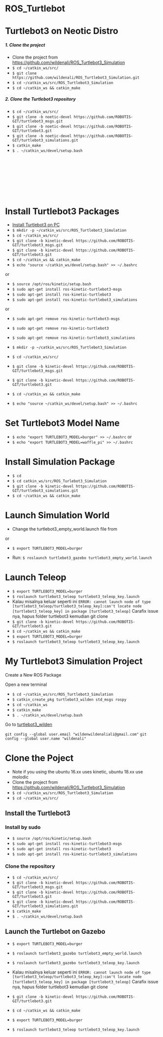 # ROS_Turtlebot

# Turtlebot3 on Neotic Distro
##### 1. Clone the project
- Clone the project from https://github.com/wildenali/ROS_Turtlebot3_Simulation
- `$ cd ~/catkin_ws/src/`
- `$ git clone https://github.com/wildenali/ROS_Turtlebot3_Simulation.git`
- `$ cd ~/catkin_ws/src/ROS_Turtlebot3_Simulation`
- `$ cd ~/catkin_ws && catkin_make`

##### 2. Clone the Turtlebot3 repository
- `$ cd ~/catkin_ws/src/`
- `$ git clone -b noetic-devel https://github.com/ROBOTIS-GIT/turtlebot3_msgs.git`
- `$ git clone -b noetic-devel https://github.com/ROBOTIS-GIT/turtlebot3.git`
- `$ git clone -b noetic-devel https://github.com/ROBOTIS-GIT/turtlebot3_simulations.git`
- `$ catkin_make`
- `$ . ~/catkin_ws/devel/setup.bash`


<br>
<br>
<br>
<br>
<br>
<br>
<br>

# Install Turtlebot3 Packages

- [Install Turtlebot3 on PC](https://emanual.robotis.com/docs/en/platform/turtlebot3/quick-start/)
- `$ mkdir -p ~/catkin_ws/src/ROS_Turtlebot3_Simulation`
- `$ cd ~/catkin_ws/src/`
- `$ git clone -b kinetic-devel https://github.com/ROBOTIS-GIT/turtlebot3_msgs.git`
- `$ git clone -b kinetic-devel https://github.com/ROBOTIS-GIT/turtlebot3.git`
- `$ cd ~/catkin_ws && catkin_make`
- `$ echo "source ~/catkin_ws/devel/setup.bash" >> ~/.bashrc`

or

- `$ source /opt/ros/kinetic/setup.bash`
- `$ sudo apt-get install ros-kinetic-turtlebot3-msgs`
- `$ sudo apt-get install ros-kinetic-turtlebot3`
- `$ sudo apt-get install ros-kinetic-turtlebot3_simulations`


or

- `$ sudo apt-get remove ros-kinetic-turtlebot3-msgs`
- `$ sudo apt-get remove ros-kinetic-turtlebot3`
- `$ sudo apt-get remove ros-kinetic-turtlebot3_simulations`

- `$ mkdir -p ~/catkin_ws/src/ROS_Turtlebot3_Simulation`
- `$ cd ~/catkin_ws/src/`
- `$ git clone -b kinetic-devel https://github.com/ROBOTIS-GIT/turtlebot3_msgs.git`
- `$ git clone -b kinetic-devel https://github.com/ROBOTIS-GIT/turtlebot3.git`
- `$ cd ~/catkin_ws && catkin_make`
- `$ echo "source ~/catkin_ws/devel/setup.bash" >> ~/.bashrc`

# Set Turtlebot3 Model Name

- `$ echo "export TURTLEBOT3_MODEL=burger" >> ~/.bashrc`
  or
- `$ echo "export TURTLEBOT3_MODEL=waffle_pi" >> ~/.bashrc`

# Install Simulation Package

- `$ cd`
- `$ cd catkin_ws/src/ROS_Turlebot3_Simulation`
- `$ git clone -b kinetic-devel https://github.com/ROBOTIS-GIT/turtlebot3_simulations.git`
- `$ cd ~/catkin_ws && catkin_make`

# Launch Simulation World

- Change the turtlebot3_empty_world.launch file
from <br>
<!-- <arg name="model" default="$(env TURTLEBOT3_MODEL)" doc="model type [burger, waffle, waffle_pi]"/> -->

<arg name="model" default="burger" doc="model type [burger, waffle, waffle_pi]"/>
or

- `$ export TURTLEBOT3_MODEL=burger`

- Run:
  `$ roslaunch turtlebot3_gazebo turtlebot3_empty_world.launch`

# Launch Teleop

- `$ export TURTLEBOT3_MODEL=burger`
- `$ roslaunch turtlebot3_teleop turtlebot3_teleop_key.launch`
- Kalau misalnya keluar seperti ini
  `ERROR: cannot launch node of type [turtlebot3_teleop/turtlebot3_teleop_key]:can't locate node [turtlebot3_teleop_key] in package [turtlebot3_teleop]`
  Carafix issue nya, hapus folder turtlebot3 kemudian git clone
- `$ git clone -b kinetic-devel https://github.com/ROBOTIS-GIT/turtlebot3.git`
- `$ cd ~/catkin_ws && catkin_make`
- `$ export TURTLEBOT3_MODEL=burger`
- `$ roslaunch turtlebot3_teleop turtlebot3_teleop_key.launch`

# My Turtlebot3 Simulation Project

Create a New ROS Package

Open a new terminal

- `$ cd ~/catkin_ws/src/ROS_Turtlebot3_Simulation`
- `$ catkin_create_pkg turtlebot3_wilden std_msgs rospy`
- `$ cd ~/catkin_ws`
- `$ catkin_make`
- `$ . ~/catkin_ws/devel/setup.bash`

Go to [turtlebot3_wilden](https://github.com/wildenali/ROS_Turlebot3_Simulation/tree/master/turtlebot3_wilden)


`git config --global user.email "wildenwildenaliali@gmail.com"`
`git config --global user.name "wildenali"`



# Clone the Poject
- Note if you using the ubuntu 16.xx uses kinetic, ubuntu 18.xx use molodic
- Clone the project from https://github.com/wildenali/ROS_Turtlebot3_Simulation
- `$ cd ~/catkin_ws/src/ROS_Turtlebot3_Simulation`
- `$ cd ~/catkin_ws/src/`

## Install the Turtlebot3
### Install by sudo
- `$ source /opt/ros/kinetic/setup.bash`
- `$ sudo apt-get install ros-kinetic-turtlebot3-msgs`
- `$ sudo apt-get install ros-kinetic-turtlebot3`
- `$ sudo apt-get install ros-kinetic-turtlebot3_simulations`

### Clone the repository
- `$ cd ~/catkin_ws/src/`
- `$ git clone -b kinetic-devel https://github.com/ROBOTIS-GIT/turtlebot3_msgs.git`
- `$ git clone -b kinetic-devel https://github.com/ROBOTIS-GIT/turtlebot3.git`
- `$ git clone -b kinetic-devel https://github.com/ROBOTIS-GIT/turtlebot3_simulations.git`
- `$ catkin_make`
- `$ . ~/catkin_ws/devel/setup.bash`


## Launch the Turtlebot on Gazebo

- `$ export TURTLEBOT3_MODEL=burger`
- `$ roslaunch turtlebot3_gazebo turtlebot3_empty_world.launch`
- `$ roslaunch turtlebot3_gazebo turtlebot3_teleop_key.launch`

- Kalau misalnya keluar seperti ini
  `ERROR: cannot launch node of type [turtlebot3_teleop/turtlebot3_teleop_key]:can't locate node [turtlebot3_teleop_key] in package [turtlebot3_teleop]`
  Carafix issue nya, hapus folder turtlebot3 kemudian git clone
- `$ git clone -b kinetic-devel https://github.com/ROBOTIS-GIT/turtlebot3.git`
- `$ cd ~/catkin_ws && catkin_make`
- `$ export TURTLEBOT3_MODEL=burger`
- `$ roslaunch turtlebot3_teleop turtlebot3_teleop_key.launch`

